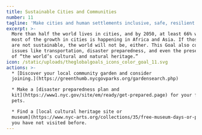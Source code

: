 ```yaml
---
title: Sustainable Cities and Communities
number: 11
tagline: 'Make cities and human settlements inclusive, safe, resilient and sustainable.'
excerpt: >-
  More than half the world lives in cities, and by 2050, at least 66% will — and
  most of the growth in cities is happening in Africa and Asia. If those cities
  are not sustainable, the world will not be, either. This Goal also covers
  issues like transportation, disaster preparedness, and even the preservation
  of “the world’s cultural and natural heritage.”
icon: /static/uploads/theglobalgoals_icons_color_goal_11.svg
actions: >-
  * [Discover your local community garden and consider
  joining.](https://greenthumb.nycgovparks.org/gardensearch.php)

  * Make a [disaster preparedness plan and
  kit](https://www1.nyc.gov/site/em/ready/get-prepared.page) for your family and
  pets. 

  * Find a [local cultural heritage site or
  museum](https://www.nyc-arts.org/collections/35/free-museum-days-or-pay-what-you-wish)
  you have not visited before.
---
```


